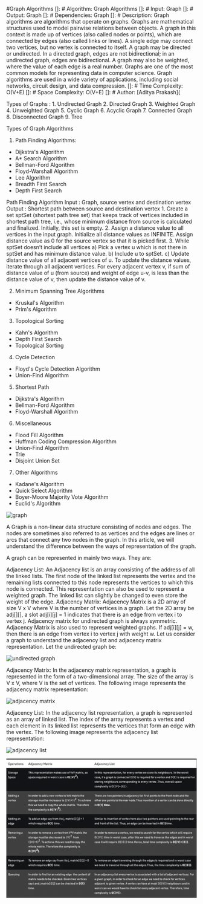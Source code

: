 #Graph Algorithms
[]: # Algorithm: Graph Algorithms
[]: # Input: Graph
[]: # Output: Graph
[]: # Dependencies: Graph
[]: # Description: Graph algorithms are algorithms that operate on graphs. Graphs are mathematical structures used to model pairwise relations between objects. A graph in this context is made up of vertices (also called nodes or points), which are connected by edges (also called links or lines). A single edge may connect two vertices, but no vertex is connected to itself. A graph may be directed or undirected. In a directed graph, edges are not bidirectional; in an undirected graph, edges are bidirectional. A graph may also be weighted, where the value of each edge is a real number. Graphs are one of the most common models for representing data in computer science. Graph algorithms are used in a wide variety of applications, including social networks, circuit design, and data compression.
[]: # Time Complexity: O(V+E)
[]: # Space Complexity: O(V+E)
[]: # Author: [Aditya Prakash](


Types of Graphs : 
    1. Undirected Graph
    2. Directed Graph
    3. Weighted Graph
    4. Unweighted Graph
    5. Cyclic Graph
    6. Acyclic Graph
    7. Connected Graph
    8. Disconnected Graph
    9. Tree





Types of Graph Algorithms

1. Path Finding Algorithms:
* Dijkstra's Algorithm
* A* Search Algorithm
* Bellman-Ford Algorithm
* Floyd-Warshall Algorithm
* Lee Algorithm
* Breadth First Search
* Depth First Search

Path Finding Algorithm 
 Input : Graph, source vertex and destination vertex
    Output : Shortest path between source and destination vertex
    1. Create a set sptSet (shortest path tree set) that keeps track of vertices included in shortest path tree, i.e., whose minimum distance from source is calculated and finalized. Initially, this set is empty.
    2. Assign a distance value to all vertices in the input graph. Initialize all distance values as INFINITE. Assign distance value as 0 for the source vertex so that it is picked first.
    3. While sptSet doesn’t include all vertices
        a) Pick a vertex u which is not there in sptSet and has minimum distance value.
        b) Include u to sptSet.
        c) Update distance value of all adjacent vertices of u. To update the distance values, iterate through all adjacent vertices. For every adjacent vertex v, if sum of distance value of u (from source) and weight of edge u-v, is less than the distance value of v, then update the distance value of v.




2. Minimum Spanning Tree Algorithms
* Kruskal's Algorithm
* Prim's Algorithm

3. Topological Sorting
* Kahn's Algorithm
* Depth First Search
* Topological Sorting


4. Cycle Detection
* Floyd's Cycle Detection Algorithm
* Union-Find Algorithm

5. Shortest Path
* Dijkstra's Algorithm
* Bellman-Ford Algorithm
* Floyd-Warshall Algorithm

6. Miscellaneous
* Flood Fill Algorithm
* Huffman Coding Compression Algorithm
* Union-Find Algorithm
* Trie
* Disjoint Union Set

7. Other Algorithms
* Kadane's Algorithm
* Quick Select Algorithm
* Boyer-Moore Majority Vote Algorithm
* Euclid's Algorithm




![graph](https://miro.medium.com/max/1400/1*lJ5SvUUDWHMTC9TsePIt1A.png)


A Graph is a non-linear data structure consisting of nodes and edges. The nodes are sometimes also referred to as vertices and the edges are lines or arcs that connect any two nodes in the graph. In this article, we will understand the difference between the ways of representation of the graph. 

A graph can be represented in mainly two ways. They are: 
 

Adjacency List: An Adjacency list is an array consisting of the address of all the linked lists. The first node of the linked list represents the vertex and the remaining lists connected to this node represents the vertices to which this node is connected. This representation can also be used to represent a weighted graph. The linked list can slightly be changed to even store the weight of the edge.
Adjacency Matrix: Adjacency Matrix is a 2D array of size V x V where V is the number of vertices in a graph. Let the 2D array be adj[][], a slot adj[i][j] = 1 indicates that there is an edge from vertex i to vertex j. Adjacency matrix for undirected graph is always symmetric. Adjacency Matrix is also used to represent weighted graphs. If adj[i][j] = w, then there is an edge from vertex i to vertex j with weight w.
Let us consider a graph to understand the adjacency list and adjacency matrix representation. Let the undirected graph be: 

![undirected graph](https://media.geeksforgeeks.org/wp-content/uploads/20200609203724/graph.png)

Adjacency Matrix: In the adjacency matrix representation, a graph is represented in the form of a two-dimensional array. The size of the array is V x V, where V is the set of vertices. The following image represents the adjacency matrix representation: 
 

![adjacency matrix](https://media.geeksforgeeks.org/wp-content/uploads/20200609204115/matrix.png)

Adjacency List: In the adjacency list representation, a graph is represented as an array of linked list. The index of the array represents a vertex and each element in its linked list represents the  vertices that form an edge with the vertex. The following image represents the adjacency list representation:

![adjacency list](https://media.geeksforgeeks.org/wp-content/uploads/20200609204414/linklist.png)


![adjListvsMatrix](../../files/adjListVsMatrix.png)